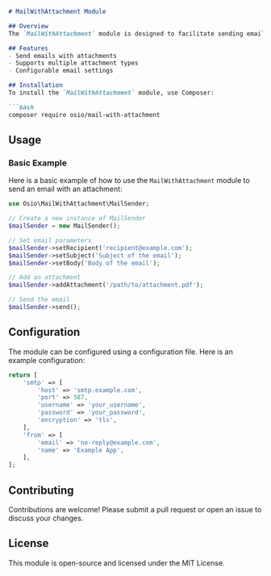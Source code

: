 ```markdown
# MailWithAttachment Module

## Overview
The `MailWithAttachment` module is designed to facilitate sending emails with attachments in a PHP application. This module leverages Composer for dependency management and integrates with various email services.

## Features
- Send emails with attachments
- Supports multiple attachment types
- Configurable email settings

## Installation
To install the `MailWithAttachment` module, use Composer:

```bash
composer require osio/mail-with-attachment
```

## Usage
### Basic Example
Here is a basic example of how to use the `MailWithAttachment` module to send an email with an attachment:

```php
use Osio\MailWithAttachment\MailSender;

// Create a new instance of MailSender
$mailSender = new MailSender();

// Set email parameters
$mailSender->setRecipient('recipient@example.com');
$mailSender->setSubject('Subject of the email');
$mailSender->setBody('Body of the email');

// Add an attachment
$mailSender->addAttachment('/path/to/attachment.pdf');

// Send the email
$mailSender->send();
```

## Configuration
The module can be configured using a configuration file. Here is an example configuration:

```php
return [
    'smtp' => [
        'host' => 'smtp.example.com',
        'port' => 587,
        'username' => 'your_username',
        'password' => 'your_password',
        'encryption' => 'tls',
    ],
    'from' => [
        'email' => 'no-reply@example.com',
        'name' => 'Example App',
    ],
];
```

## Contributing
Contributions are welcome! Please submit a pull request or open an issue to discuss your changes.

## License
This module is open-source and licensed under the MIT License.
```
